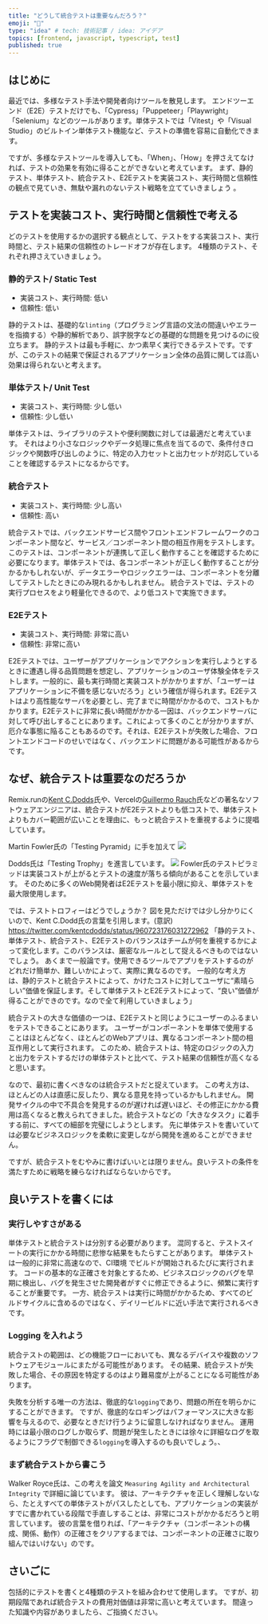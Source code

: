 ```yaml
---
title: "どうして統合テストは重要なんだろう？"
emoji: "🌊"
type: "idea" # tech: 技術記事 / idea: アイデア
topics: [frontend, javascript, typescript, test]
published: true 
---
```

## はじめに
最近では、多様なテスト手法や開発者向けツールを散見します。
エンドツーエンド（E2E）テストだけでも、「Cypress」「Puppeteer」「Playwright」「Selenium」などのツールがあります。単体テストでは「Vitest」や「Visual Studio」のビルトイン単体テスト機能など、テストの準備を容易に自動化できます。

ですが、多様なテストツールを導入しても、「When」、「How」を押さえてなければ、テストの効果を有効に得ることができないと考えています。
まず、静的テスト、単体テスト、統合テスト、E2Eテストを実装コスト、実行時間と信頼性の観点で見ていき、無駄や漏れのないテスト戦略を立てていきましょう 。

## テストを実装コスト、実行時間と信頼性で考える
どのテストを使用するかの選択する観点として、テストをする実装コスト、実行時間と、テスト結果の信頼性のトレードオフが存在します。
4種類のテスト、それぞれ押さえていきましょう。

### 静的テスト/ Static Test
- 実装コスト、実行時間: 低い
- 信頼性: 低い

静的テストは、基礎的な`linting`（プログラミング言語の文法の間違いやエラーを指摘する）や静的解析であり、誤字脱字などの基礎的な問題を見つけるのに役立ちます。
静的テストは最も手軽に、かつ素早く実行できるテストです。ですが、このテストの結果で保証されるアプリケーション全体の品質に関しては高い効果は得られないと考えます。

### 単体テスト/ Unit Test
- 実装コスト、実行時間: 少し低い 
- 信頼性: 少し低い 

単体テストは、ライブラリのテストや便利関数に対しては最適だと考えています。
それはより小さなロジックやデータ処理に焦点を当てるので、条件付きロジックや関数呼び出しのように、特定の入力セットと出力セットが対応していることを確認するテストになるからです。

### 統合テスト
- 実装コスト、実行時間: 少し高い 
- 信頼性: 高い   

統合テストでは、バックエンドサービス間やフロントエンドフレームワークのコンポーネント間など、サービス／コンポーネント間の相互作用をテストします。
このテストは、コンポーネントが連携して正しく動作することを確認するために必要になります。単体テストでは、各コンポーネントが正しく動作することが分かるかもしれないが、データエラーやロジックエラーは、コンポーネントを分離してテストしたときにのみ現れるかもしれません。
統合テストでは、テストの実行プロセスをより軽量化できるので、より低コストで実施できます。

### E2Eテスト
- 実装コスト、実行時間: 非常に高い
- 信頼性: 非常に高い

E2Eテストでは、ユーザーがアプリケーションでアクションを実行しようとするときに遭遇し得る品質問題を想定し、アプリケーションのユーザ体験全体をテストします。一般的に、最も実行時間と実装コストがかかりますが、「ユーザーはアプリケーションに不備を感じないだろう」という確信が得られます。E2Eテストはより高性能なサーバを必要とし、完了までに時間がかかるので、コストもかかります。E2Eテストに非常に長い時間がかかる一因は、バックエンドサーバに対して呼び出しすることにあります。これによって多くのことが分かりますが、厄介な事態に陥ることもあるのです。それは、E2Eテストが失敗した場合、フロントエンドコードのせいではなく、バックエンドに問題がある可能性があるからです。

## なぜ、統合テストは重要なのだろうか
Remix.runの[Kent C.Dodds](https://twitter.com/kentcdodds)氏や、Vercelの[Guillermo Rauch](https://twitter.com/rauchg)氏などの著名なソフトウェアエンジニアは、統合テストがE2Eテストよりも低コストで、単体テストよりもカバー範囲が広いことを理由に、もっと統合テストを重視するように提唱しています。

Martin Fowler氏の「Testing Pyramid」に手を加えて
![](/images/testing-pramid.png)

Dodds氏は「Testing Trophy」を進言しています。
![](/images/testing-thropy.png)
Fowler氏のテストピラミッドは実装コストが上がるとテストの速度が落ちる傾向があることを示しています。
そのために多くのWeb開発者はE2Eテストを最小限に抑え、単体テストを最大限使用します。

では、テストトロフィーはどうでしょうか？
図を見ただけでは少し分かりにくいので、Kent C.Dodd氏の言葉を引用します。(意訳)
https://twitter.com/kentcdodds/status/960723176031272962
「静的テスト、単体テスト、統合テスト、E2Eテストのバランスはチームが何を重視するかによって変化します。このバランスは、厳密なルールとして捉えるべきものではないでしょう。
あくまで一般論です。使用できるツールでアプリをテストするのがどれだけ簡単か、難しいかによって、実際に異なるのです。 一般的な考え方は、静的テストと統合テストによって、かけたコストに対してユーザに“素晴らしい”価値を保証します。そして単体テストとE2Eテストによって、“良い”価値が得ることができのです。なので全て利用していきましょう」

統合テストの大きな価値の一つは、E2Eテストと同じようにユーザーのふるまいをテストできることにあります。
ユーザーがコンポーネントを単体で使用することはほとんどなく、ほとんどのWebアプリは、異なるコンポーネント間の相互作用として実行されます。
このため、統合テストは、特定のロジックの入力と出力をテストするだけの単体テストと比べて、テスト結果の信頼性が高くなると思います。

なので、最初に書くべきなのは統合テストだと捉えています。 この考え方は、ほとんどの人は直感に反したり、異なる意見を持っているかもしれません。
開発サイクルの中で不具合を発見するのが遅ければ遅いほど、その修正にかかる費用は高くなると教えられてきました。統合テストなどの「大きなタスク」に着手する前に、すべての細部を完璧にしようとします。
先に単体テストを書いていては必要なビジネスロジックを柔軟に変更しながら開発を進めることができません。

ですが、統合テストをむやみに書けばいいとは限りません。良いテストの条件を満たすために戦略を練らなければならないからです。

## 良いテストを書くには
### 実行しやすさがある
単体テストと統合テストは分別する必要があります。
混同すると、テストスイートの実行にかかる時間に悲惨な結果をもたらすことがあります。
単体テストは一般的に非常に高速なので、CI環境 でビルドが開始されるたびに実行されます。
コードの基本的な正確さを対象とするため、ビジネスロジックのバグを早期に検出し、バグを発生させた開発者がすぐに修正できるように、頻繁に実行することが重要です。
一方、統合テストは実行に時間がかかるため、すべてのビルドサイクルに含めるのではなく、デイリービルドに近い手法で実行されるべきです。

### Logging を入れよう
統合テストの範囲は、どの機能フローにおいても、異なるデバイスや複数のソフトウェアモジュールにまたがる可能性があります。
その結果、統合テストが失敗した場合、その原因を特定するのはより難易度が上がることになる可能性があります。

失敗を分析する唯一の方法は、徹底的な`logging`であり、問題の所在を明らかにすることができます。
ですが、徹底的なロギングはパフォーマンスに大きな影響を与えるので、必要なときだけ行うように留意しなければなりません。
運用時には最小限のログしか取らず、問題が発生したときには徐々に詳細なログを取るようにフラグで制御できる`logging`を導入するのも良いでしょう。、

### まず統合テストから書こう
Walker Royce氏は、この考えを論文 `Measuring Agility and Architectural Integrity` で詳細に論じています。
彼は、アーキテクチャを正しく理解しないなら、たとえすべての単体テストがパスしたとしても、アプリケーションの実装がすでに書かれている段階で手直しすることは、非常にコストがかかるだろうと明言しています。
彼の言葉を借りれば、「アーキテクチャ（コンポーネントの構成、関係、動作）の正確さをクリアするまでは、コンポーネントの正確さに取り組んではいけない」のです。

## さいごに
包括的にテストを書くと4種類のテストを組み合わせて使用します。
ですが、初期段階であれば統合テストの費用対価値は非常に高いと考えています。
間違った知識や内容がありましたら、ご指摘ください。
